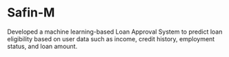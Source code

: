 # Safin-M
Developed a machine learning-based Loan Approval System to predict loan eligibility based on user data such as income, credit history, employment status, and loan amount.

